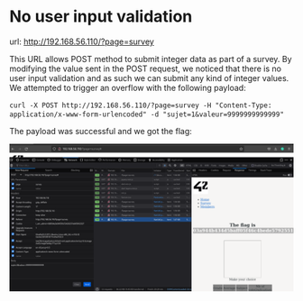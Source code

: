 # No user input validation

url: http://192.168.56.110/?page=survey

This URL allows POST method to submit integer data as part of a survey. By modifying the value sent in the POST request, we noticed that there is no user input validation and as such we can submit any kind of integer values. We attempted to trigger an overflow with the following payload:

```
curl -X POST http://192.168.56.110/?page=survey -H "Content-Type: application/x-www-form-urlencoded" -d "sujet=1&valeur=9999999999999"
```

The payload was successful and we got the flag:

![proof from the web interface](./Resource/inspector-view.png)
